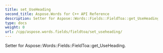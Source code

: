 ```yaml
---
title: set_UseHeading
second_title: Aspose.Words for C++ API Reference
description: Setter for Aspose::Words::Fields::FieldToa::get_UseHeading. 
type: docs
weight: 0
url: /cpp/aspose.words.fields/fieldtoa/set_useheading/
---
```


Setter for Aspose::Words::Fields::FieldToa::get_UseHeading. 


